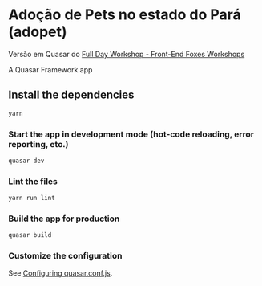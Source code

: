 # Adoção de Pets no estado do Pará (adopet)

Versão em Quasar do [Full Day Workshop - Front-End Foxes Workshops](https://workshops.vuevixens.org/workshops/vue/full-day/ch1.html)


A Quasar Framework app

## Install the dependencies
```bash
yarn
```

### Start the app in development mode (hot-code reloading, error reporting, etc.)
```bash
quasar dev
```

### Lint the files
```bash
yarn run lint
```

### Build the app for production
```bash
quasar build
```

### Customize the configuration
See [Configuring quasar.conf.js](https://quasar.dev/quasar-cli/quasar-conf-js).
